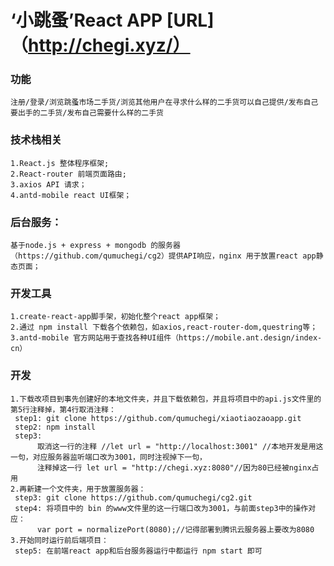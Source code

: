  # ‘小跳蚤’React APP [URL]（http://chegi.xyz/）
 ### 功能
 
    注册/登录/浏览跳蚤市场二手货/浏览其他用户在寻求什么样的二手货可以自己提供/发布自己要出手的二手货/发布自己需要什么样的二手货
    
 ### 技术栈相关

    1.React.js 整体程序框架;
    2.React-router 前端页面路由;
    3.axios API 请求；
    4.antd-mobile react UI框架；
    
 ### 后台服务：
 
    基于node.js + express + mongodb 的服务器（https://github.com/qumuchegi/cg2）提供API响应，nginx 用于放置react app静态页面；
 
 ### 开发工具
 
    1.create-react-app脚手架，初始化整个react app框架；
    2.通过 npm install 下载各个依赖包，如axios,react-router-dom,questring等；
    3.antd-mobile 官方网站用于查找各种UI组件（https://mobile.ant.design/index-cn）
    
 ### 开发
 
 
    1.下载改项目到事先创建好的本地文件夹，并且下载依赖包，并且将项目中的api.js文件里的第5行注释掉，第4行取消注释：
     step1: git clone https://github.com/qumuchegi/xiaotiaozaoapp.git 
     step2: npm install
     step3: 
          取消这一行的注释 //let url = "http://localhost:3001" //本地开发是用这一句，对应服务器监听端口改为3001，同时注视掉下一句，
          注释掉这一行 let url = "http://chegi.xyz:8080"//因为80已经被nginx占用   
    2.再新建一个文件夹，用于放置服务器：
     step3: git clone https://github.com/qumuchegi/cg2.git
     step4: 将项目中的 bin 的www文件里的这一行端口改为3001，与前面step3中的操作对应：
          var port = normalizePort(8080);//记得部署到腾讯云服务器上要改为8080
    3.开始同时运行前后端项目：
     step5: 在前端react app和后台服务器运行中都运行 npm start 即可
    
 
 
